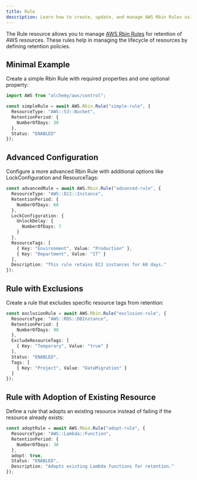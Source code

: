 ```yaml
---
title: Rule
description: Learn how to create, update, and manage AWS Rbin Rules using Alchemy Cloud Control.
---
```


The Rule resource allows you to manage [AWS Rbin Rules](https://docs.aws.amazon.com/rbin/latest/userguide/) for retention of AWS resources. These rules help in managing the lifecycle of resources by defining retention policies.

## Minimal Example

Create a simple Rbin Rule with required properties and one optional property:

```ts
import AWS from "alchemy/aws/control";

const simpleRule = await AWS.Rbin.Rule("simple-rule", {
  ResourceType: "AWS::S3::Bucket",
  RetentionPeriod: {
    NumberOfDays: 30
  },
  Status: "ENABLED"
});
```

## Advanced Configuration

Configure a more advanced Rbin Rule with additional options like LockConfiguration and ResourceTags:

```ts
const advancedRule = await AWS.Rbin.Rule("advanced-rule", {
  ResourceType: "AWS::EC2::Instance",
  RetentionPeriod: {
    NumberOfDays: 60
  },
  LockConfiguration: {
    UnlockDelay: {
      NumberOfDays: 7
    }
  },
  ResourceTags: [
    { Key: "Environment", Value: "Production" },
    { Key: "Department", Value: "IT" }
  ],
  Description: "This rule retains EC2 instances for 60 days."
});
```

## Rule with Exclusions

Create a rule that excludes specific resource tags from retention:

```ts
const exclusionRule = await AWS.Rbin.Rule("exclusion-rule", {
  ResourceType: "AWS::RDS::DBInstance",
  RetentionPeriod: {
    NumberOfDays: 90
  },
  ExcludeResourceTags: [
    { Key: "Temporary", Value: "true" }
  ],
  Status: "ENABLED",
  Tags: [
    { Key: "Project", Value: "DataMigration" }
  ]
});
```

## Rule with Adoption of Existing Resource

Define a rule that adopts an existing resource instead of failing if the resource already exists:

```ts
const adoptRule = await AWS.Rbin.Rule("adopt-rule", {
  ResourceType: "AWS::Lambda::Function",
  RetentionPeriod: {
    NumberOfDays: 30
  },
  adopt: true,
  Status: "ENABLED",
  Description: "Adopts existing Lambda functions for retention."
});
```